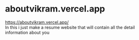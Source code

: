 # aboutvikram.vercel.app
https://aboutvikram.vercel.app/ <br />
In this i just make a resume website that will contain all the detail information about you
